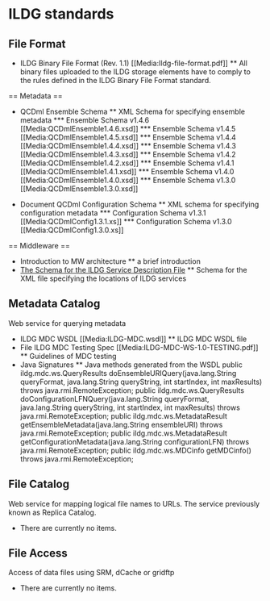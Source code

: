 # ILDG standards
## File Format

* ILDG Binary File Format (Rev. 1.1) [[Media:Ildg-file-format.pdf]]
** All binary files uploaded to the ILDG storage elements have to comply to the rules defined in the ILDG Binary File Format standard.

== Metadata ==

* QCDml Ensemble Schema
** XML Schema for specifying ensemble metadata
*** Ensemble Schema v1.4.6 [[Media:QCDmlEnsemble1.4.6.xsd]]
*** Ensemble Schema v1.4.5 [[Media:QCDmlEnsemble1.4.5.xsd]]
*** Ensemble Schema v1.4.4 [[Media:QCDmlEnsemble1.4.4.xsd]]
*** Ensemble Schema v1.4.3 [[Media:QCDmlEnsemble1.4.3.xsd]]
*** Ensemble Schema v1.4.2 [[Media:QCDmlEnsemble1.4.2.xsd]]
*** Ensemble Schema v1.4.1 [[Media:QCDmlEnsemble1.4.1.xsd]]
*** Ensemble Schema v1.4.0 [[Media:QCDmlEnsemble1.4.0.xsd]]
*** Ensemble Schema v1.3.0 [[Media:QCDmlEnsemble1.3.0.xsd]]

* Document QCDml Configuration Schema
** XML schema for specifying configuration metadata
*** Configuration Schema v1.3.1 [[Media:QCDmlConfig1.3.1.xs]]
*** Configuration Schema v1.3.0 [[Media:QCDmlConfig1.3.0.xs]]

== Middleware ==

* Introduction to MW architecture
** a brief introduction 
* [The Schema for the ILDG Service Description File](http://www.lqcd.org/ildg/Services.xsd)
** Schema for the XML file specifying the locations of ILDG services 

## Metadata Catalog
Web service for querying metadata 

* ILDG MDC WSDL [[Media:ILDG-MDC.wsdl]]
** ILDG MDC WSDL file 
* File ILDG MDC Testing Spec [[Media:ILDG-MDC-WS-1.0-TESTING.pdf]]
** Guidelines of MDC testing
* Java Signatures
** Java methods generated from the WSDL
 public ildg.mdc.ws.QueryResults doEnsembleURIQuery(java.lang.String queryFormat, java.lang.String queryString, int startIndex, int maxResults) throws java.rmi.RemoteException;
 public ildg.mdc.ws.QueryResults doConfigurationLFNQuery(java.lang.String queryFormat, java.lang.String queryString, int startIndex, int maxResults) throws java.rmi.RemoteException;
 public ildg.mdc.ws.MetadataResult getEnsembleMetadata(java.lang.String ensembleURI) throws java.rmi.RemoteException;
 public ildg.mdc.ws.MetadataResult getConfigurationMetadata(java.lang.String configurationLFN) throws java.rmi.RemoteException;
 public ildg.mdc.ws.MDCinfo getMDCinfo() throws java.rmi.RemoteException;

## File Catalog
Web service for mapping logical file names to URLs. The service previously known as Replica Catalog. 

* There are currently no items. 

## File Access
Access of data files using SRM, dCache or gridftp 

* There are currently no items.
